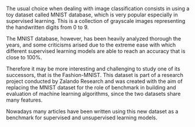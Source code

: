 The usual choice when dealing with image classification consists in using a toy dataset called MNIST database, which is very popular especially in supervised learning. This is a collection of grayscale images representing the handwritten digits from 0 to 9.

The MNIST database, however, has been heavily analyzed thorough the years, and some criticisms arised due to the extreme ease with which different supervised learning models are able to reach an accuracy that is close to 100%.

Therefore it may be more interesting and challenging to study one of its successors, that is the Fashion-MNIST. This dataset is part of a research project conducted by Zalando Research and was created with the aim of replacing the MNIST dataset for the role of benchmark in building and evaluation of machine learning algorithms, since the two datasets share many features.

Nowadays many articles have been written using this new dataset as a benchmark for supervised and unsupervised learning models.